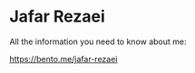 Jafar Rezaei
============
All the information you need to know about me:

https://bento.me/jafar-rezaei

